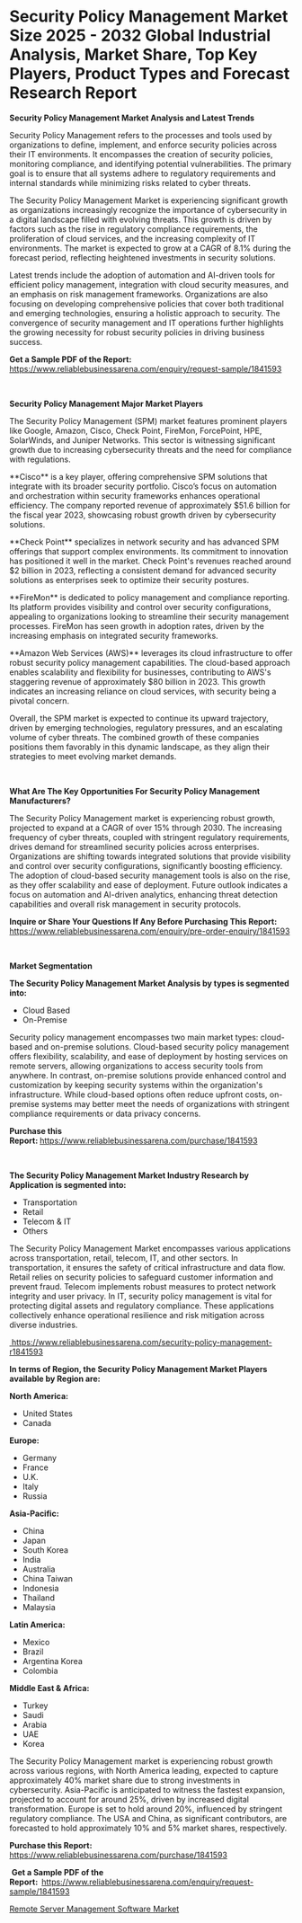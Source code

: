 <p><h1>Security Policy Management Market Size 2025 - 2032 Global Industrial Analysis, Market Share, Top Key Players, Product Types and Forecast Research Report</h1></p><p><strong>Security Policy Management Market Analysis and Latest Trends</strong></p>
<p><p>Security Policy Management refers to the processes and tools used by organizations to define, implement, and enforce security policies across their IT environments. It encompasses the creation of security policies, monitoring compliance, and identifying potential vulnerabilities. The primary goal is to ensure that all systems adhere to regulatory requirements and internal standards while minimizing risks related to cyber threats.</p><p>The Security Policy Management Market is experiencing significant growth as organizations increasingly recognize the importance of cybersecurity in a digital landscape filled with evolving threats. This growth is driven by factors such as the rise in regulatory compliance requirements, the proliferation of cloud services, and the increasing complexity of IT environments. The market is expected to grow at a CAGR of 8.1% during the forecast period, reflecting heightened investments in security solutions.</p><p>Latest trends include the adoption of automation and AI-driven tools for efficient policy management, integration with cloud security measures, and an emphasis on risk management frameworks. Organizations are also focusing on developing comprehensive policies that cover both traditional and emerging technologies, ensuring a holistic approach to security. The convergence of security management and IT operations further highlights the growing necessity for robust security policies in driving business success.</p></p>
<p><strong>Get a Sample PDF of the Report:&nbsp;</strong> <a href="https://www.reliablebusinessarena.com/enquiry/request-sample/1841593?utm_campaign=3266&utm_medium=2&utm_source=Github&utm_content=ia&utm_term=09032025&utm_id=security-policy-management">https://www.reliablebusinessarena.com/enquiry/request-sample/1841593</a></p>
<p>&nbsp;</p>
<p><strong>Security Policy Management Major Market Players</strong></p>
<p><p>The Security Policy Management (SPM) market features prominent players like Google, Amazon, Cisco, Check Point, FireMon, ForcePoint, HPE, SolarWinds, and Juniper Networks. This sector is witnessing significant growth due to increasing cybersecurity threats and the need for compliance with regulations.</p><p>**Cisco** is a key player, offering comprehensive SPM solutions that integrate with its broader security portfolio. Cisco’s focus on automation and orchestration within security frameworks enhances operational efficiency. The company reported revenue of approximately $51.6 billion for the fiscal year 2023, showcasing robust growth driven by cybersecurity solutions.</p><p>**Check Point** specializes in network security and has advanced SPM offerings that support complex environments. Its commitment to innovation has positioned it well in the market. Check Point's revenues reached around $2 billion in 2023, reflecting a consistent demand for advanced security solutions as enterprises seek to optimize their security postures.</p><p>**FireMon** is dedicated to policy management and compliance reporting. Its platform provides visibility and control over security configurations, appealing to organizations looking to streamline their security management processes. FireMon has seen growth in adoption rates, driven by the increasing emphasis on integrated security frameworks.</p><p>**Amazon Web Services (AWS)** leverages its cloud infrastructure to offer robust security policy management capabilities. The cloud-based approach enables scalability and flexibility for businesses, contributing to AWS's staggering revenue of approximately $80 billion in 2023. This growth indicates an increasing reliance on cloud services, with security being a pivotal concern.</p><p>Overall, the SPM market is expected to continue its upward trajectory, driven by emerging technologies, regulatory pressures, and an escalating volume of cyber threats. The combined growth of these companies positions them favorably in this dynamic landscape, as they align their strategies to meet evolving market demands.</p></p>
<p>&nbsp;</p>
<p><strong>What Are The Key Opportunities For Security Policy Management Manufacturers?</strong></p>
<p><p>The Security Policy Management market is experiencing robust growth, projected to expand at a CAGR of over 15% through 2030. The increasing frequency of cyber threats, coupled with stringent regulatory requirements, drives demand for streamlined security policies across enterprises. Organizations are shifting towards integrated solutions that provide visibility and control over security configurations, significantly boosting efficiency. The adoption of cloud-based security management tools is also on the rise, as they offer scalability and ease of deployment. Future outlook indicates a focus on automation and AI-driven analytics, enhancing threat detection capabilities and overall risk management in security protocols.</p></p>
<p><strong>Inquire or Share Your Questions If Any Before Purchasing This Report:</strong> <a href="https://www.reliablebusinessarena.com/enquiry/pre-order-enquiry/1841593?utm_campaign=3266&utm_medium=2&utm_source=Github&utm_content=ia&utm_term=09032025&utm_id=security-policy-management">https://www.reliablebusinessarena.com/enquiry/pre-order-enquiry/1841593</a></p>
<p>&nbsp;</p>
<p><strong>Market Segmentation</strong></p>
<p><strong>The Security Policy Management Market Analysis by types is segmented into:</strong></p>
<p><ul><li>Cloud Based</li><li>On-Premise</li></ul></p>
<p><p>Security policy management encompasses two main market types: cloud-based and on-premise solutions. Cloud-based security policy management offers flexibility, scalability, and ease of deployment by hosting services on remote servers, allowing organizations to access security tools from anywhere. In contrast, on-premise solutions provide enhanced control and customization by keeping security systems within the organization's infrastructure. While cloud-based options often reduce upfront costs, on-premise systems may better meet the needs of organizations with stringent compliance requirements or data privacy concerns.</p></p>
<p><strong>Purchase this Report:&nbsp;</strong><a href="https://www.reliablebusinessarena.com/purchase/1841593?utm_campaign=3266&utm_medium=2&utm_source=Github&utm_content=ia&utm_term=09032025&utm_id=security-policy-management">https://www.reliablebusinessarena.com/purchase/1841593</a></p>
<p>&nbsp;</p>
<p><strong>The Security Policy Management Market Industry Research by Application is segmented into:</strong></p>
<p><ul><li>Transportation</li><li>Retail</li><li>Telecom & IT</li><li>Others</li></ul></p>
<p><p>The Security Policy Management Market encompasses various applications across transportation, retail, telecom, IT, and other sectors. In transportation, it ensures the safety of critical infrastructure and data flow. Retail relies on security policies to safeguard customer information and prevent fraud. Telecom implements robust measures to protect network integrity and user privacy. In IT, security policy management is vital for protecting digital assets and regulatory compliance. These applications collectively enhance operational resilience and risk mitigation across diverse industries.</p></p>
<p><a href="https://www.reliablebusinessarena.com/security-policy-management-r1841593?utm_campaign=3266&utm_medium=2&utm_source=Github&utm_content=ia&utm_term=09032025&utm_id=security-policy-management">&nbsp;https://www.reliablebusinessarena.com/security-policy-management-r1841593</a></p>
<p><strong>In terms of Region, the Security Policy Management Market Players available by Region are:</strong></p>
<p>
    <p> <strong> North America: </strong>
        <ul>
            <li>United States</li>
            <li>Canada</li>
        </ul>
        </p> 
    <p> <strong> Europe: </strong>
        <ul>
            <li>Germany</li>
            <li>France</li>
            <li>U.K.</li>
            <li>Italy</li>
            <li>Russia</li>
        </ul>
        </p> 
    <p> <strong> Asia-Pacific: </strong>
        <ul>
            <li>China</li>
            <li>Japan</li>
            <li>South Korea</li>
            <li>India</li>
            <li>Australia</li>
            <li>China Taiwan</li>
            <li>Indonesia</li>
            <li>Thailand</li>
            <li>Malaysia</li>
        </ul>
        </p> 
    <p> <strong> Latin America: </strong>
        <ul>
            <li>Mexico</li>
            <li>Brazil</li>
            <li>Argentina Korea</li>
            <li>Colombia</li>
        </ul>
        </p> 
    <p> <strong> Middle East & Africa: </strong>
        <ul>
            <li>Turkey</li>
            <li>Saudi</li>
            <li>Arabia</li>
            <li>UAE</li>
            <li>Korea</li>
        </ul>
    </p>
    </p>
<p><p>The Security Policy Management market is experiencing robust growth across various regions, with North America leading, expected to capture approximately 40% market share due to strong investments in cybersecurity. Asia-Pacific is anticipated to witness the fastest expansion, projected to account for around 25%, driven by increased digital transformation. Europe is set to hold around 20%, influenced by stringent regulatory compliance. The USA and China, as significant contributors, are forecasted to hold approximately 10% and 5% market shares, respectively.</p></p>
<p><strong>Purchase this Report: </strong><a href="https://www.reliablebusinessarena.com/purchase/1841593?utm_campaign=3266&utm_medium=2&utm_source=Github&utm_content=ia&utm_term=09032025&utm_id=security-policy-management">https://www.reliablebusinessarena.com/purchase/1841593</a></p>
<p>&nbsp;<strong>Get a Sample PDF of the Report:&nbsp;&nbsp;</strong><a href="https://www.reliablebusinessarena.com/enquiry/request-sample/1841593?utm_campaign=3266&utm_medium=2&utm_source=Github&utm_content=ia&utm_term=09032025&utm_id=security-policy-management">https://www.reliablebusinessarena.com/enquiry/request-sample/1841593</a></p>
<p><strong></strong></p>
<p><p><a href="https://github.com/samesdufloiw/Market-Research-Report-List-1/blob/main/remote-server-management-software-market.md?utm_campaign=3266&utm_medium=2&utm_source=Github&utm_content=ia&utm_term=09032025&utm_id=security-policy-management">Remote Server Management Software Market</a></p></p>